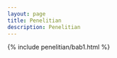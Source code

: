 ```yaml
---
layout: page
title: Penelitian
description: Penelitian 
---
```


<!--
{% include ie-url.html %}
-->
{% include penelitian/bab1.html %}
